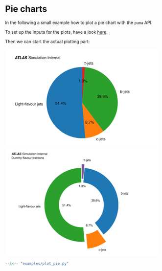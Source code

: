 # Pie charts

In the following a small example how to plot a pie chart with the `puma` API.

To set up the inputs for the plots, have a look [here](./index.md).

Then we can start the actual plotting part:

<img src=https://github.com/umami-hep/puma/raw/examples-material/pie_example_1.png width=500>

<img src=https://github.com/umami-hep/puma/raw/examples-material/pie_example_2.png width=500>

```py
--8<-- "examples/plot_pie.py"
```
